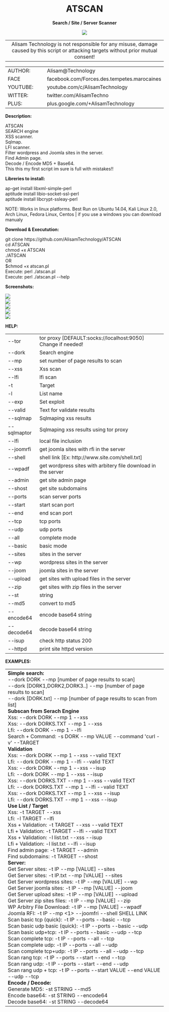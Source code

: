 <h1 align="center">ATSCAN</h1>
<p align="center"> <b>Search / Site / Server Scanner </b></p>
<center>
<img src="http://i.imgur.com/jUt3Gn7.png" />
<table border="0" cellpadding="0" cellspacing="2" width="100%px">
  <tr>
    <td align="center">Alisam Technology is not responsible for any misuse, damage caused by this script or attacking targets without prior mutual consent!</td>
  </tr>
</table>
</center>
<table border="0" cellpadding="0" cellspacing="2" width="100%px">
  <tr>
    <td width="30%">AUTHOR:</td><td>Alisam@Technology</td>
  </tr>
  <tr>
    <td width="30%">FACE</td><td>facebook.com/Forces.des.tempetes.marocaines</td>
  </tr>
  <tr>
    <td width="30%">YOUTUBE:</td><td>youtube.com/c/AlisamTechnology</td>
  </tr>
  <tr>
    <td width="30%">WITTER:</td><td>twitter.com/AlisamTechno</td>
  </tr>
  <tr>
    <td width="30%">PLUS:</td><td>plus.google.com/+AlisamTechnology</td>
  </tr>
</table>
<p> <b>Description: </b></p>
ATSCAN <br /> SEARCH engine <br />XSS scanner. <br /> Sqlmap. <br /> LFI scanner.<br /> Filter wordpress and Joomla sites in the server. <br />Find Admin page.<br /> Decode / Encode MD5 + Base64. <br />This this my first script im sure is full with mistakes!! 

<p> <b>Libreries to install: </b></p>
ap-get install libxml-simple-perl<br />
aptitude install libio-socket-ssl-perl<br />
aptitude install libcrypt-ssleay-perl<br />

NOTE: Works in linux platforms. Best Run on Ubuntu 14.04, Kali Linux 2.0, Arch Linux, Fedora Linux, Centos | if you use a windows you can download manualy<br />

<p> <b>Download & Executution: </b></p>
git clone https://github.com/AlisamTechnology/ATSCAN</br>
cd ATSCAN</br>
chmod +x ATSCAN</br>
./ATSCAN</br>
OR</br>
$chmod +x atscan.pl </br>
Execute: perl ./atscan.pl</br>
Execute: perl ./atscan.pl --help</br>

<p> <b>Screenshots: </b></p>
<img src="http://i.imgur.com/QVmt0uL.jpg" /><br />
<img src="http://i.imgur.com/kAHDYnd.jpg" /><br />
<img src="http://i.imgur.com/atgEOXR.jpg" /><br />
<img src="http://i.imgur.com/dgvdZ6O.jpg" /><br />
<img src="http://i.imgur.com/U1TA0iM.jpg" /><br />

<p> <b>HELP: </b></p>
<table cellpadding="0" cellspacing="2" border="0">
  <tr>
    <td width="20%">--tor</td>
    <td>tor proxy [DEFAULT:socks://localhost:9050] Change if needed!</td>
  </tr>
  
  <tr>
    <td width="20%">--dork</td>
    <td>Search engine</td>
  </tr>
  
  <tr>
    <td width="20%">--mp</td>
    <td>set number of page results to scan</td>
  </tr>
  
  <tr>
    <td width="20%">--xss</td>
    <td>Xss scan</td>
  </tr>
  
  
  <tr>
    <td width="20%">--lfi</td>
    <td>lfi scan</td>
  </tr>
  
  <tr>
    <td width="20%">-t</td>
    <td>Target</td>
  </tr>
  <tr>
    <td width="20%">-l</td>
    <td>List name</td>
  </tr>
  <tr>
    <td width="20%">--exp</td>
    <td>Set exploit</td>
  </tr>
  <tr>
    <td width="20%">--valid</td>
    <td>Text for validate results</td>
  </tr>
  <tr>
    <td width="20%">--sqlmap</td>
    <td>Sqlmaping xss results</td>
  </tr>
  <tr>
    <td width="20%">--sqlmaptor</td>
    <td>Sqlmaping xss results using tor proxy                                                                                    </td>
  </tr>
  <tr>
    <td width="20%">--lfi</td>
    <td>local file inclusion</td>
  </tr>
  <tr>
    <td width="20%">--joomrfi</td>
    <td>get joomla sites with rfi in the server</td>
  </tr>
  <tr>
    <td width="20%">--shell</td>
    <td>shell link [Ex: http://www.site.com/shell.txt]</td>
  </tr>
  <tr>
    <td width="20%">--wpadf</td>
    <td>get wordpress sites with arbitery file download in the server</td>
  </tr>
  <tr>
    <td width="20%">--admin</td>
    <td>get site admin page</td>
  </tr>
  <tr>
    <td width="20%">--shost</td>
    <td>get site subdomains</td>
  </tr>
  <tr>
    <td width="20%">--ports</td>
    <td>scan server ports</td>
  </tr>
  <tr>
    <td width="20%">--start</td>
    <td>start scan port</td>
  </tr>
  <tr>
    <td width="20%">--end</td>
    <td>end scan port</td>
  </tr>
  <tr>
    <td width="20%">--tcp</td>
    <td>tcp ports</td>
  </tr>
  <tr>
    <td width="20%">--udp</td>
    <td>udp ports</td>
  </tr>
  <tr>
    <td width="20%">--all</td>
    <td>complete mode</td>
  </tr>
  <tr>
    <td width="20%">--basic</td>
    <td>basic mode</td>
  </tr>
  <tr>
    <td width="20%">--sites</td>
    <td>sites in the server</td>
  </tr>
  <tr>
    <td width="20%">--wp</td>
    <td>wordpress sites in the server</td>
  </tr>
  <tr>
    <td width="20%">--joom</td>
    <td>joomla sites in the server</td>
  </tr>
  <tr>
    <td width="20%">--upload</td>
    <td>get sites with upload files in the server</td>
  </tr>
  <tr>
    <td width="20%">--zip</td>
    <td>get sites with zip files in the server</td>
  </tr>
  <tr>
    <td width="20%">--st</td>
    <td>string</td>
  </tr>
  <tr>
    <td width="20%">--md5</td>
    <td>convert to md5</td>
  </tr>
  <tr>
    <td width="20%">--encode64</td>
    <td>encode base64 string</td>
  </tr>
  <tr>
    <td width="20%">--decode64</td>
    <td>decode base64 string</td>
  </tr>
  <tr>
    <td width="20%">--isup</td>
    <td>check http status 200</td>
  </tr>
  <tr>
    <td width="20%">--httpd</td>
    <td>print site httpd version</td>
  </tr>
</table>
<p> <b>EXAMPLES: </b></p>
<table cellpadding="0" cellspacing="2" border="0">
  <tr>
    <td>
    <b>Simple search:                                                                                                       </b><BR/>
    --dork DORK --mp [number of page results to scan]<BR/>
    --dork [DORK1,DORK2,DORK3..] --mp [number of page results to scan]<BR/> 
    --dork [DORK.txt] --mp [number of page results to scan from list]<BR/>
    <B>Subscan from Serach Engine</B><BR/>
    Xss: --dork DORK --mp 1 --xss<BR/>
    Xss: --dork DORKS.TXT --mp 1 --xss<BR/>
    Lfi: --dork DORK --mp 1 --lfi<BR/>
    Search + Command: -s DORK --mp VALUE --command 'curl -v' --TARGET<BR/>
    <b>Validation</b><BR/>
    Xss: --dork DORK --mp 1 --xss --valid TEXT<BR/>
    Lfi: --dork DORK --mp 1 --lfi --valid TEXT<BR/>
    Xss: --dork DORK --mp 1 --xss --isup<BR/>
    Lfi: --dork DORK --mp 1 --xss --isup<BR/>
    Xss: --dork DORKS.TXT --mp 1 --xss --valid TEXT<BR/>
    Lfi: --dork DORKS.TXT --mp 1 --lfi --valid TEXT<BR/>
    Xss: --dork DORKS.TXT --mp 1 --xss --isup<BR/>
    Lfi: --dork DORKS.TXT --mp 1 --xss --isup<BR/>
    <b>Use List / Target</b><BR/>
    Xss: -t TARGET --xss<BR/>
    Lfi: -l TARGET --lfi<BR/>
    Xss + Validation: -t TARGET --xss --valid TEXT<BR/>
    Lfi + Validation: -t TARGET --lfi --valid TEXT <BR/>
    Xss + Validation: -l list.txt --xss --isup<BR/>
    Lfi + Validation: -l list.txt --lfi --isup <BR/>
    Find admin page: -t TARGET --admin <BR/>
    Find subdomains: -t TARGET --shost <BR/>
    <b>Server:  </b><BR/>
    Get Server sites: -t IP --mp [VALUE] --sites <BR/>
    Get Server sites: -t IP.txt --mp [VALUE] --sites <BR/>
    Get Server wordpress sites: -t IP --mp [VALUE] --wp  <BR/>
    Get Server joomla sites: -t IP --mp [VALUE] --joom  <BR/>
    Get Server upload sites: -t IP --mp [VALUE] --upload  <BR/>
    Get Server zip sites files: -t IP --mp [VALUE] --zip  <BR/>
    WP Arbitry File Download: -t IP --mp [VALUE] --wpadf  <BR/>
    Joomla RFI: -t IP --mp <1> --joomfri --shell SHELL LINK <BR/>
    Scan basic tcp (quick): -t IP --ports --basic --tcp <BR/>
    Scan basic udp basic (quick): -t IP --ports --basic --udp <BR/>
    Scan basic udp+tcp: -t IP --ports --basic --udp --tcp <BR/>
    Scan complete tcp: -t IP --ports --all --tcp <BR/>
    Scan complete udp: -t IP --ports --all --udp <BR/>
    Scan complete tcp+udp: -t IP --ports --all --udp --tcp <BR/>
    Scan rang tcp: -t IP --ports --start --end --tcp <BR/>
    Scan rang udp: -t IP --ports --start --end --udp <BR/>
    Scan rang udp + tcp: -t IP --ports --start VALUE --end VALUE --udp --tcp <BR/>
    <b>Encode / Decode:  </b><BR/>
    Generate MD5: -st STRING --md5  <BR/>
    Encode base64: -st STRING --encode64  <BR/>
    Decode base64: -st STRING --decode64  <BR/>
    </td>
  </tr>
</table>


